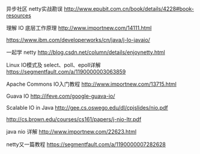 异步社区 netty实战勘误
http://www.epubit.com.cn/book/details/4228#book-resources


理解 IO 底层工作原理
http://www.importnew.com/14111.html

https://www.ibm.com/developerworks/cn/java/j-lo-javaio/


一起学 netty
http://blog.csdn.net/column/details/enjoynetty.html

Linux IO模式及 select、poll、epoll详解
https://segmentfault.com/a/1190000003063859

Apache Commons IO入门教程
http://www.importnew.com/13715.html


Guava IO 
http://ifeve.com/google-guava-io/

Scalable IO in Java
http://gee.cs.oswego.edu/dl/cpjslides/nio.pdf

http://cs.brown.edu/courses/cs161/papers/j-nio-ltr.pdf

java nio 详解
http://www.importnew.com/22623.html

netty又一篇教程
https://segmentfault.com/a/1190000007282628
